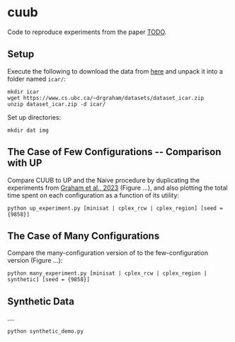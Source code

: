 # cuub

Code to reproduce experiments from the paper [TODO](...).

## Setup

Execute the following to download the data from [here](https://www.cs.ubc.ca/~drgraham/datasets.html) and unpack it into a folder named `icar/`:
```
mkdir icar
wget https://www.cs.ubc.ca/~drgraham/datasets/dataset_icar.zip
unzip dataset_icar.zip -d icar/
```

Set up directories: 
```
mkdir dat img
```

## The Case of Few Configurations -- Comparison with UP

Compare CUUB to UP and the Naive procedure by duplicating the experiments from [Graham et al., 2023](https://arxiv.org/abs/2310.20401) (Figure ...), and also plotting the total time spent on each configuration as a function of its utility:
```
python up_experiment.py [minisat | cplex_rcw | cplex_region] [seed = {9858}]
```


## The Case of Many Configurations

Compare the many-configuration version of to the few-configuration version (Figure ...):
```
python many_experiment.py [minisat | cplex_rcw | cplex_region | synthetic] [seed = {9858}]
```

## Synthetic Data 

....
```
python synthetic_demo.py
```

